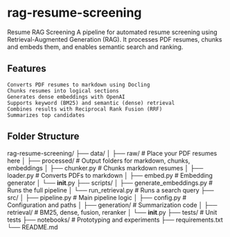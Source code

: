 # rag-resume-screening

Resume RAG Screening
A pipeline for automated resume screening using Retrieval-Augmented Generation (RAG).
It processes PDF resumes, chunks and embeds them, and enables semantic search and ranking.

## Features
    Converts PDF resumes to markdown using Docling
    Chunks resumes into logical sections
    Generates dense embeddings with OpenAI
    Supports keyword (BM25) and semantic (dense) retrieval
    Combines results with Reciprocal Rank Fusion (RRF)
    Summarizes top candidates

## Folder Structure
rag-resume-screening/
├── data/
│   ├── raw/                # Place your PDF resumes here
│   ├── processed/          # Output folders for markdown, chunks, embeddings
│   ├── chunker.py          # Chunks markdown resumes
│   ├── loader.py           # Converts PDFs to markdown
│   ├── embed.py            # Embedding generator
│   └── __init__.py
├── scripts/
│   ├── generate_embeddings.py  # Runs the full pipeline
│   └── run_retrieval.py        # Runs a search query
├── src/
│   ├── pipeline.py         # Main pipeline logic
│   ├── config.py           # Configuration and paths
│   ├── generation/         # Summarization code
│   ├── retrieval/          # BM25, dense, fusion, reranker
│   └── __init__.py
├── tests/                  # Unit tests
├── notebooks/              # Prototyping and experiments
├── requirements.txt
└── README.md
